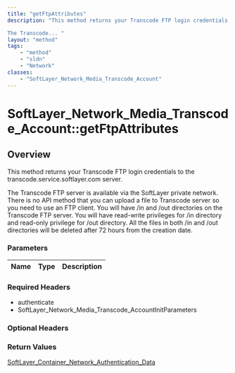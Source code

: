 ```yaml
---
title: "getFtpAttributes"
description: "This method returns your Transcode FTP login credentials to the transcode.service.softlayer.com server. 

The Transcode... "
layout: "method"
tags:
    - "method"
    - "sldn"
    - "Network"
classes:
    - "SoftLayer_Network_Media_Transcode_Account"
---
```

# SoftLayer_Network_Media_Transcode_Account::getFtpAttributes
## Overview 
This method returns your Transcode FTP login credentials to the transcode.service.softlayer.com server. 

The Transcode FTP server is available via the SoftLayer private network. There is no API method that you can upload a file to Transcode server so you need to use an FTP client. You will have /in and /out directories on the Transcode FTP server.  You will have read-write privileges for /in directory and read-only privilege for /out directory. All the files in both /in and /out directories will be deleted after 72 hours from the creation date. 

### Parameters 
|Name | Type | Description |
| --- | --- | --- |


### Required Headers
* authenticate
* SoftLayer_Network_Media_Transcode_AccountInitParameters

### Optional Headers

### Return Values
<a href='/reference/datatypes/SoftLayer_Container_Network_Authentication_Data'>SoftLayer_Container_Network_Authentication_Data </a>
